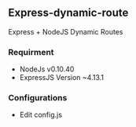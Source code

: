 ## Express-dynamic-route
Express + NodeJS Dynamic Routes
### Requirment
- NodeJs v0.10.40
- ExpressJS Version ~4.13.1

### Configurations
- Edit config.js


